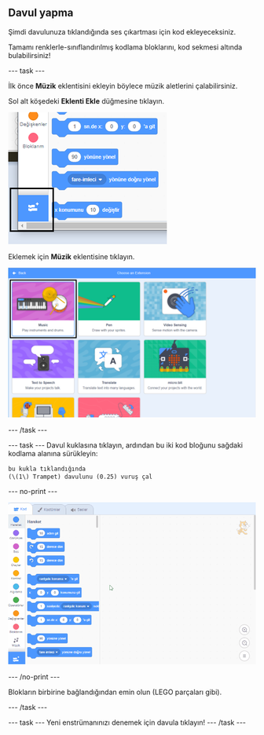 ## Davul yapma

Şimdi davulunuza tıklandığında ses çıkartması için kod ekleyeceksiniz.

Tamamı renklerle-sınıflandırılmış kodlama bloklarını, kod sekmesi altında bulabilirsiniz!

\--- task \---

İlk önce **Müzik** eklentisini ekleyin böylece müzik aletlerini çalabilirsiniz.

Sol alt köşedeki **Eklenti Ekle** düğmesine tıklayın.

![eklenti ilave düğmesi vurgulanmış](images/add-extension-annotated.png)

Eklemek için **Müzik** eklentisine tıklayın.

![müzik eklentisi vurgulanmış](images/click-music-annotated.png)

\--- /task \---

\--- task \--- Davul kuklasına tıklayın, ardından bu iki kod bloğunu sağdaki kodlama alanına sürükleyin:

```blocks3
bu kukla tıklandığında
(\(1\) Trampet) davulunu (0.25) vuruş çal
```

\--- no-print \---

![ekran görüntüsü](images/connect-block.gif)

\--- /no-print \---

Blokların birbirine bağlandığından emin olun (LEGO parçaları gibi).

\--- /task \---

\--- task \--- Yeni enstrümanınızı denemek için davula tıklayın! \--- /task \---